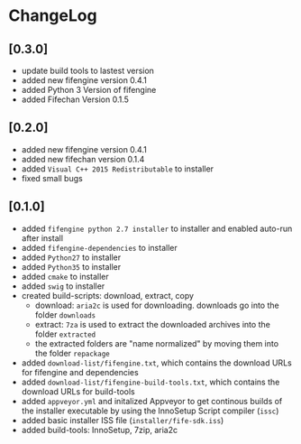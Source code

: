 # ChangeLog

## [0.3.0]
- update build tools to lastest version
- added new fifengine version 0.4.1
- added Python 3 Version of fifengine
- added Fifechan Version 0.1.5

## [0.2.0]
- added new fifengine version 0.4.1
- added new fifechan version 0.1.4
- added `Visual C++ 2015 Redistributable` to installer
- fixed small bugs

## [0.1.0]

- added `fifengine python 2.7 installer` to installer and enabled auto-run after install
- added `fifengine-dependencies` to installer
- added `Python27` to installer
- added `Python35` to installer
- added `cmake` to installer
- added `swig` to installer
- created build-scripts: download, extract, copy
  - download: `aria2c` is used for downloading. downloads go into the folder `downloads`
  - extract: `7za` is used to extract the downloaded archives into the folder `extracted` 
  - the extracted folders are "name normalized" by moving them into the folder `repackage`
- added `download-list/fifengine.txt`, which contains the download URLs for fifengine and dependencies
- added `download-list/fifengine-build-tools.txt`, which contains the download URLs for build-tools
- added `appveyor.yml` and initalized Appveyor to get continous builds of the installer executable by using the InnoSetup Script compiler (`issc`)
- added basic installer ISS file (`installer/fife-sdk.iss`)
- added build-tools: InnoSetup, 7zip, aria2c
